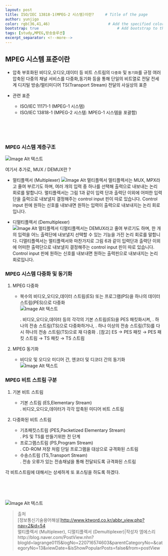 ```yaml
---
layout: post
title: ISO/IEC 13818-1(MPEG-2 시스템)이란?     # Title of the page
author: yunjigo                   
color: rgb(36,41,46)                          # Add the specified color as feature image, and change link colors in post
bootstrap: true                                   # Add bootstrap to the page
tags: [study,MPEG,방송솔루션]
excerpt_separator: <!--more-->
---
```


## MPEG 시스템 표준이란 <br>
      
  - 압축 부호화된 비디오,오디오,데이터 등 비트 스트림의 `다중화` 및 `동기화`를 규정 
    여러 압축된 다중의 채널 서비스를 다중화,동기화 등을 통해 단일의 비트열로 전달 
    전세계 디지털 방송/멀티미디어 TS(Transport Stream) 전달의 사실상의 표준 
  
  - 관련 표준                                                          
     - ISO/IEC 11171-1 (MPEG-1 시스템) 
     - ISO/IEC 13818-1 (MPEG-2 시스템: MPEG-1 시스템을 포괄함)  

<!--more-->


<br><br><br>
### MPEG 시스템 계층구조
![Image Alt 텍스트](http://www.ktword.co.kr/img_data/3682_1.JPG)
      
여기서 추가로, MUX / DEMUX란 ? 
      
- 멀티플렉서 (Multiplexer)
![Image Alt 멀티플렉서](http://postfiles11.naver.net/20160522_202/lagrange0115_1463894040126oH6zm_PNG/%B1%D7%B8%B21.png?type=w773)
멀티플렉서는 MUX, MPX라고 줄여 부르기도 하며, 여러 개의 입력 중 하나를 선택해 출력으로 내보내는 논리 회로를 말합니다. 멀티플렉서는 그림 1과 같이 입력 단과 출력단 이외에 어떠한 입력단을 출력으로 내보낼지 결정해주는 control input 핀이 따로 있습니다. Control input 핀에 원하는 신호를 내보내면 원하는 입력이 출력으로 내보내지는 논리 회로입니다.     
      
- 디멀티플렉서 (Demultiplexer)      
![Image Alt 멀티플렉서](http://postfiles4.naver.net/MjAxOTA1MjhfMjk0/MDAxNTU5MDQxMzI4Mjkz.rJJSdyRZtSP2cqv9iu0RElJzLjlKqQtseF2kt-3URGkg.ErFcceZk0lUuVjItkgPThusAOMLg6xrM39QhGfVOuxQg.PNG.lagrange0115/%EA%B7%B8%EB%A6%BC2.png?type=w773)
디멀티플렉서는 DEMUX라고 줄여 부르기도 하며, 한 개의 입력을 어느 출력단에 내보낼지 선택할 수 있는 기능을 가진 논리 회로를 말합니다. 디멀티플렉서는 멀티플렉서와 마찬가지로 그림 6과 같이 입력단과 출력단 이외에 어떠한 출력단으로 내보낼지 결정해주는 control input 핀이 따로 있습니다. Control input 핀에 원하는 신호를 내보내면 원하는 출력핀으로 내보내지는 논리 회로입니다.    
      
      
### MPEG 시스템 다중화 및 동기화

  1. MPEG 다중화
     - 복수의 비디오,오디오,데이터 스트림(ES) 또는 프로그램(PS)을 하나의 데이터 스트림(PES)으로 다중화      
         ![Image Alt 텍스트](http://www.ktword.co.kr/img_data/3682_2.JPG)

        . 비디오,오디오,데이터 등의 각각의 기본 스트림(ES)을 PES 패킷화시켜,
        . 하나의 전송 스트림(TS)으로 다중화하거나, 
        . 하나 이상의 전송 스트림(TS)를 다시 하나의 전송 스트림(TS)으로 재 다중화
        . [참고] ES → PES 패킷 → PES 패킷 스트림 → TS 패킷 → TS 스트림

  2. MPEG 동기화
     - 비디오 및 오디오 미디어 간, 엔코더 및 디코더 간의 동기화
       ![Image Alt 텍스트](http://www.ktword.co.kr/img_data/3682_3.JPG)


### MPEG 비트 스트림 구분

  1. 기본 비트 스트림    
     - 기본 스트림 (ES,Elementary Stream)      
        . 비디오,오디오,데이터가 각각 압축된 미디어 비트 스트림  

  2. 다중화된 비트 스트림  
     - 기초패킷스트림 (PES,Packetized Elementary Stream)     
        . PS 및 TS를 만들기위한 전 단계
     - 프로그램스트림 (PS,Program Stream)  
        . CD-ROM 저장 처럼 단일 프로그램을 대상으로 규격화된 스트림
     - 수송스트림 (TS,Transport Stream)  
        . 전송 오류가 있는 전송채널을 통해 전달되도록 규격화된 스트림

각 비트스트림에 대해서는 상세하게 또 포스팅을 하도록 하겠다.


<br><br><br>

![Image Alt 텍스트](http://app.jjalbang.today/jj1G9.gif)




>출처    
[정보통신기술용어해설]http://www.ktword.co.kr/abbr_view.php?nav=2&id=54     
멀티플렉서 (Multiplexer), 디멀티플렉서 (Demultiplexer)|작성자 엠에스리http://blog.naver.com/PostView.nhn?blogId=lagrange0115&logNo=220716574603&parentCategoryNo=&categoryNo=13&viewDate=&isShowPopularPosts=false&from=postView 
